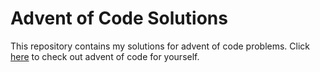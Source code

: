 # Advent of Code Solutions
This repository contains my solutions for advent of code problems. Click [here](https://adventofcode.com/ "Advent of Code") to check out advent of code for yourself.
